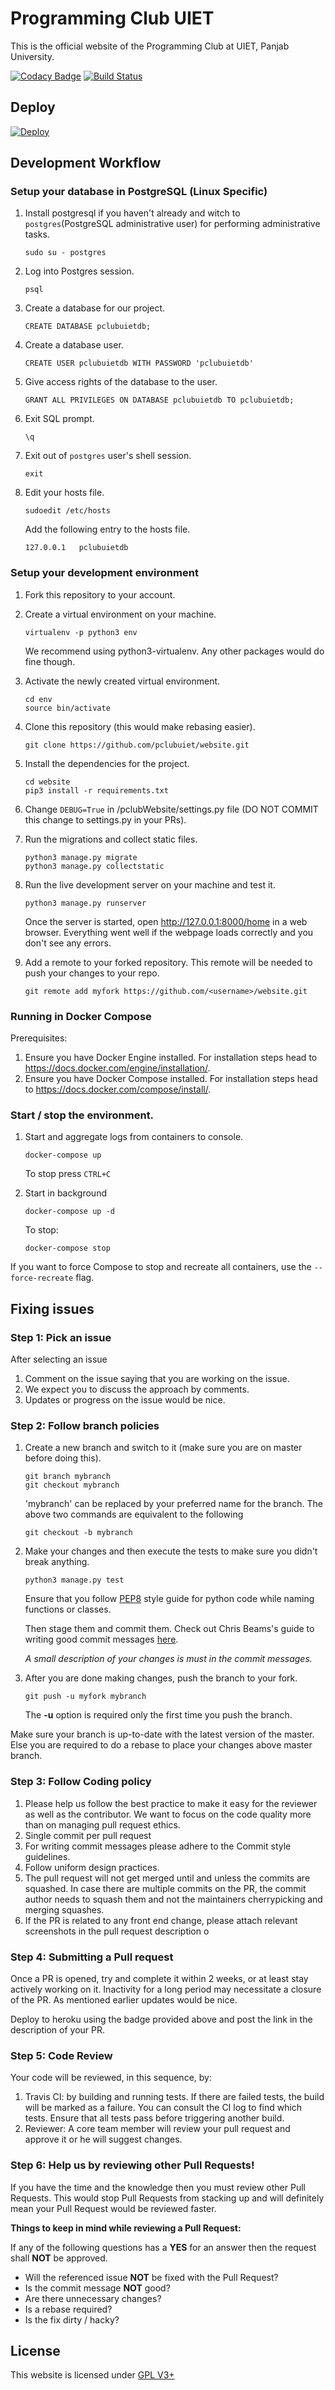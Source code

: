 # Programming Club UIET
This is the official website of the Programming Club at UIET, Panjab University.

[![Codacy Badge](https://api.codacy.com/project/badge/Grade/e745e9b4af624b4684559e8fc1e95697)](https://www.codacy.com/app/divyam3897/website?utm_source=github.com&amp;utm_medium=referral&amp;utm_content=pclubuiet/website&amp;utm_campaign=Badge_Grade)
[![Build Status](https://travis-ci.org/pclubuiet/website.svg?branch=master)](https://travis-ci.org/pclubuiet/website)

## Deploy
[![Deploy](https://www.herokucdn.com/deploy/button.svg)](https://heroku.com/deploy?template=https://github.com/pclubuiet/website/tree/master)

## Development Workflow

### Setup your database in PostgreSQL (Linux Specific)
1.  Install postgresql if you haven't already and witch to ```postgres```(PostgreSQL administrative user) for performing administrative tasks.
    ```
    sudo su - postgres
    ```

2. Log into Postgres session.
    ```
    psql
    ```

3. Create a database for our project.
    ```
    CREATE DATABASE pclubuietdb;
    ```

4. Create a database user.
    ```
    CREATE USER pclubuietdb WITH PASSWORD 'pclubuietdb'
    ```

5. Give access rights of the database to the user.
    ```
    GRANT ALL PRIVILEGES ON DATABASE pclubuietdb TO pclubuietdb;
    ```

6. Exit SQL prompt.
    ```
    \q
    ```

7. Exit out of ```postgres``` user's shell session.
    ```
    exit
    ```

8. Edit your hosts file.
    ```
    sudoedit /etc/hosts
    ```
   Add the following entry to the hosts file.
    ```
    127.0.0.1	pclubuietdb
    ```

### Setup your development environment
1. Fork this repository to your account.

2. Create a virtual environment on your machine.
    ```
    virtualenv -p python3 env
    ```
    We recommend using python3-virtualenv. Any other packages would do fine though.

3. Activate the newly created virtual environment.
    ```
    cd env
    source bin/activate
    ```

4. Clone this repository (this would make rebasing easier).
    ```
    git clone https://github.com/pclubuiet/website.git
    ```

5. Install the dependencies for the project.
    ```
    cd website
    pip3 install -r requirements.txt
    ```

6. Change ```DEBUG=True``` in /pclubWebsite/settings.py file (DO NOT COMMIT this change to settings.py in your PRs).

7. Run the migrations and collect static files.
    ```
    python3 manage.py migrate
    python3 manage.py collectstatic
    ```

8. Run the live development server on your machine and test it.
    ```
    python3 manage.py runserver
    ```
    Once the server is started, open http://127.0.0.1:8000/home in a web browser.
    Everything went well if the webpage loads correctly and you don't see any errors.

9. Add a remote to your forked repository. This remote will be needed to push your changes to your repo.
    ```
    git remote add myfork https://github.com/<username>/website.git
    ```

### Running in Docker Compose
Prerequisites:
1. Ensure you have Docker Engine installed. For installation steps head to https://docs.docker.com/engine/installation/.
2. Ensure you have Docker Compose installed. For installation steps head to https://docs.docker.com/compose/install/.

### Start / stop the environment.

1. Start and aggregate logs from containers to console.
    ```
    docker-compose up
    ```

    To stop press `CTRL+C`


2. Start in background
    ```
    docker-compose up -d
    ```
    To stop:
    ```
    docker-compose stop
    ```

If you want to force Compose to stop and recreate all containers, use the `--force-recreate` flag.

## Fixing issues
### Step 1: Pick an issue
After selecting an issue
1. Comment on the issue saying that you are working on the issue.
2. We expect you to discuss the approach by comments.
3. Updates or progress on the issue would be nice.

### Step 2: Follow branch policies
1. Create a new branch and switch to it (make sure you are on master before doing this).
    ```
    git branch mybranch
    git checkout mybranch
    ```
    'mybranch' can be replaced by your preferred name for the branch.
    The above two commands are equivalent to the following
    ```
    git checkout -b mybranch
    ```

2. Make your changes and then execute the tests to make sure you didn't break anything.

    ```
    python3 manage.py test
    ```
    Ensure that you follow [PEP8](https://www.python.org/dev/peps/pep-0008/#descriptive-naming-styles) style guide for python code while naming functions or classes.

    Then stage them and commit them.
    Check out Chris Beams's guide to writing good commit messages [here](https://chris.beams.io/posts/git-commit/).

    *A small description of your changes is must in the commit messages.*

3. After you are done making changes, push the branch to your fork.
    ```
    git push -u myfork mybranch
    ```
    The **-u** option is required only the first time you push the branch.

 Make sure your branch is up-to-date with the latest version of the master. Else you are required to do a rebase to place your changes above master branch.

### Step 3: Follow Coding policy

 1. Please help us follow the best practice to make it easy for the reviewer as well as the contributor. We want to focus on the code quality more than on managing pull request ethics.
 2. Single commit per pull request
 3. For writing commit messages please adhere to the Commit style guidelines.
 4. Follow uniform design practices.
 5. The pull request will not get merged until and unless the commits are squashed. In case there are multiple commits on the PR, the commit author needs to squash them and not the maintainers cherrypicking and merging squashes.
 6. If the PR is related to any front end change, please attach relevant screenshots in the pull request description
o
### Step 4: Submitting a Pull request
Once a PR is opened, try and complete it within 2 weeks, or at least stay actively working on it. Inactivity for a long period may necessitate a closure of the PR. As mentioned earlier updates would be nice.

Deploy to heroku using the badge provided above and post the link in the description of your PR.

### Step 5: Code Review

Your code will be reviewed, in this sequence, by:

1. Travis CI: by building and running tests. If there are failed tests, the build will be marked as a failure. You can consult the CI log to find which tests. Ensure that all tests pass before triggering another build.
2. Reviewer: A core team member will review your pull request and approve it or he will suggest changes.

### Step 6: Help us by reviewing other Pull Requests!
If you have the time and the knowledge then you must review other Pull Requests. This would stop Pull Requests from stacking up and will definitely mean your Pull Request would be reviewed faster.

**Things to keep in mind while reviewing a Pull Request:**

If any of the following questions has a **YES** for an answer then the request shall **NOT** be approved.
* Will the referenced issue **NOT** be fixed with the Pull Request?
* Is the commit message **NOT** good?
* Are there unnecessary changes?
* Is a rebase required?
* Is the fix dirty / hacky?

## License

This website is licensed under [GPL V3+](https://www.gnu.org/licenses/gpl-3.0.fr.html)
